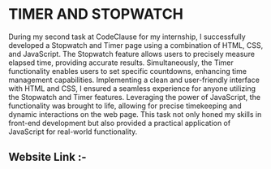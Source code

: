 # TIMER AND STOPWATCH
During my second task at CodeClause for my internship, I successfully developed a Stopwatch and Timer page using a combination of HTML, CSS, and JavaScript. The Stopwatch feature allows users to precisely measure elapsed time, providing accurate results. Simultaneously, the Timer functionality enables users to set specific countdowns, enhancing time management capabilities. Implementing a clean and user-friendly interface with HTML and CSS, I ensured a seamless experience for anyone utilizing the Stopwatch and Timer features. Leveraging the power of JavaScript, the functionality was brought to life, allowing for precise timekeeping and dynamic interactions on the web page. This task not only honed my skills in front-end development but also provided a practical application of JavaScript for real-world functionality.

## Website Link :- 

